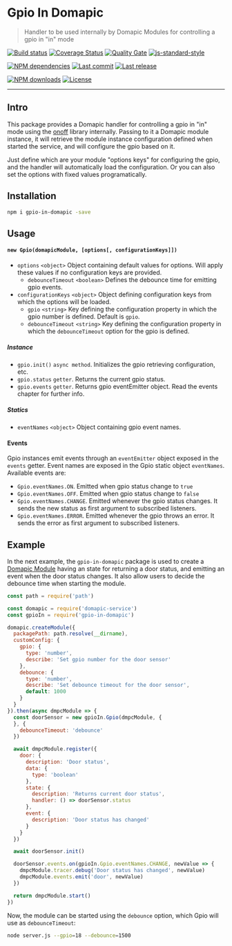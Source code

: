 # Gpio In Domapic

> Handler to be used internally by Domapic Modules for controlling a gpio in \"in\" mode

[![Build status][travisci-image]][travisci-url] [![Coverage Status][coveralls-image]][coveralls-url] [![Quality Gate][quality-gate-image]][quality-gate-url] [![js-standard-style][standard-image]][standard-url]

[![NPM dependencies][npm-dependencies-image]][npm-dependencies-url] [![Last commit][last-commit-image]][last-commit-url] [![Last release][release-image]][release-url]

[![NPM downloads][npm-downloads-image]][npm-downloads-url] [![License][license-image]][license-url]

---

## Intro

This package provides a Domapic handler for controlling a gpio in "in" mode using the [onoff][onoff-url] library internally.  Passing to it a Domapic module instance, it will retrieve the module instance configuration defined when started the service, and will configure the gpio based on it.

Just define which are your module "options keys" for configuring the gpio, and the handler will automatically load the configuration. Or you can also set the options with fixed values programatically.

## Installation

```bash
npm i gpio-in-domapic -save
```

## Usage

#### `new Gpio(domapicModule, [options[, configurationKeys]])`

* `options` `<object>` Object containing default values for options. Will apply these values if no configuration keys are provided.
  * `debounceTimeout` `<boolean>` Defines the debounce time for emitting gpio events.
* `configurationKeys` `<object>` Object defining configuration keys from which the options will be loaded.
  * `gpio` `<string>` Key defining the configuration property in which the gpio number is defined. Default is `gpio`.
  * `debounceTimeout` `<string>` Key defining the configuration property in which the `debounceTimeout` option for the gpio is defined.

##### Instance

* `gpio.init()` `async method`. Initializes the gpio retrieving configuration, etc.
* `gpio.status` `getter`. Returns the current gpio status.
* `gpio.events` `getter`. Returns gpio eventEmitter object. Read the events chapter for further info.

##### Statics
* `eventNames` `<object>` Object containing gpio event names.

#### Events

Gpio instances emit events through an `eventEmitter` object exposed in the `events` getter. Event names are exposed in the Gpio static object `eventNames`. Available events are:

* `Gpio.eventNames.ON`. Emitted when gpio status change to `true`
* `Gpio.eventNames.OFF`. Emitted when gpio status change to `false`
* `Gpio.eventNames.CHANGE`. Emitted whenever the gpio status changes. It sends the new status as first argument to subscribed listeners.
* `Gpio.eventNames.ERROR`. Emitted whenever the gpio throws an error. It sends the error as first argument to subscribed listeners.

## Example

In the next example, the `gpio-in-domapic` package is used to create a [Domapic Module][domapic-service-url] having an state for returning a door status, and emitting an event when the door status changes. It also allow users to decide the debounce time when starting the module.

```js
const path = require('path')

const domapic = require('domapic-service')
const gpioIn = require('gpio-in-domapic')

domapic.createModule({
  packagePath: path.resolve(__dirname),
  customConfig: {
    gpio: {
      type: 'number',
      describe: 'Set gpio number for the door sensor'
    },
    debounce: {
      type: 'number',
      describe: 'Set debounce timeout for the door sensor',
      default: 1000
    }
  }
}).then(async dmpcModule => {
  const doorSensor = new gpioIn.Gpio(dmpcModule, {
  }, {
    debounceTimeout: 'debounce'
  })

  await dmpcModule.register({
    door: {
      description: 'Door status',
      data: {
        type: 'boolean'
      },
      state: {
        description: 'Returns current door status',
        handler: () => doorSensor.status
      },
      event: {
        description: 'Door status has changed'
      }
    }
  })

  await doorSensor.init()

  doorSensor.events.on(gpioIn.Gpio.eventNames.CHANGE, newValue => {
    dmpcModule.tracer.debug('Door status has changed', newValue)
    dmpcModule.events.emit('door', newValue)
  })

  return dmpcModule.start()
})
```

Now, the module can be started using the `debounce` option, which Gpio will use as `debounceTimeout`:

```bash
node server.js --gpio=18 --debounce=1500
```

[coveralls-image]: https://coveralls.io/repos/github/javierbrea/gpio-in-domapic/badge.svg?branch=master
[coveralls-url]: https://coveralls.io/github/javierbrea/gpio-in-domapic
[travisci-image]: https://travis-ci.com/javierbrea/gpio-in-domapic.svg?branch=master
[travisci-url]: https://travis-ci.com/javierbrea/gpio-in-domapic
[last-commit-image]: https://img.shields.io/github/last-commit/javierbrea/gpio-in-domapic.svg
[last-commit-url]: https://github.com/javierbrea/gpio-in-domapic/commits
[license-image]: https://img.shields.io/npm/l/gpio-in-domapic.svg
[license-url]: https://github.com/javierbrea/gpio-in-domapic/blob/master/LICENSE
[npm-downloads-image]: https://img.shields.io/npm/dm/gpio-in-domapic.svg
[npm-downloads-url]: https://www.npmjs.com/package/gpio-in-domapic
[npm-dependencies-image]: https://img.shields.io/david/javierbrea/gpio-in-domapic.svg
[npm-dependencies-url]: https://david-dm.org/javierbrea/gpio-in-domapic
[quality-gate-image]: https://sonarcloud.io/api/project_badges/measure?project=gpio-in-domapic&metric=alert_status
[quality-gate-url]: https://sonarcloud.io/dashboard?id=gpio-in-domapic
[release-image]: https://img.shields.io/github/release-date/javierbrea/gpio-in-domapic.svg
[release-url]: https://github.com/javierbrea/gpio-in-domapic/releases
[standard-image]: https://img.shields.io/badge/code%20style-standard-brightgreen.svg
[standard-url]: http://standardjs.com/

[onoff-url]: https://www.npmjs.com/package/onoff
[domapic-service-url]: https://www.npmjs.com/package/domapic-service


